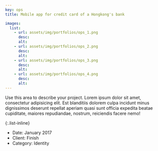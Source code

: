 ```yaml
---
key: ops
title: Mobile app for credit card of a Hongkong's bank

images:
  list:
    - url: assets/img/portfolios/ops_1.png
      desc:
      alt:
    - url: assets/img/portfolios/ops_2.png
      desc:
      alt:
    - url: assets/img/portfolios/ops_3.png
      desc:
      alt:
    - url: assets/img/portfolios/ops_4.png
      desc:
      alt:
---
```

Use this area to describe your project. Lorem ipsum dolor sit amet, consectetur adipisicing elit. Est blanditiis dolorem culpa incidunt minus dignissimos deserunt repellat aperiam quasi sunt officia expedita beatae cupiditate, maiores repudiandae, nostrum, reiciendis facere nemo!

{:.list-inline}
- Date: January 2017
- Client: Finish
- Category: Identity

